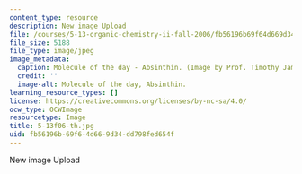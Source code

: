 ```yaml
---
content_type: resource
description: New image Upload
file: /courses/5-13-organic-chemistry-ii-fall-2006/fb56196b69f64d669d34dd798fed654f_5-13f06-th.jpg
file_size: 5188
file_type: image/jpeg
image_metadata:
  caption: Molecule of the day - Absinthin. (Image by Prof. Timothy Jamison.)
  credit: ''
  image-alt: Molecule of the day, Absinthin.
learning_resource_types: []
license: https://creativecommons.org/licenses/by-nc-sa/4.0/
ocw_type: OCWImage
resourcetype: Image
title: 5-13f06-th.jpg
uid: fb56196b-69f6-4d66-9d34-dd798fed654f
---
```

New image Upload